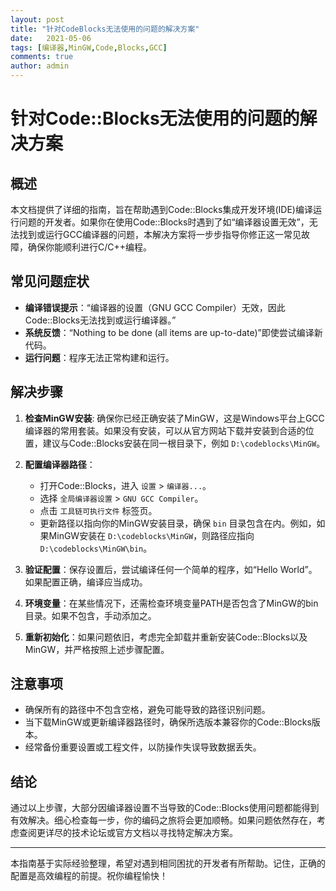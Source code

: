 ```yaml
---
layout: post
title: "针对CodeBlocks无法使用的问题的解决方案"
date:   2021-05-06
tags: [编译器,MinGW,Code,Blocks,GCC]
comments: true
author: admin
---
```

# 针对Code::Blocks无法使用的问题的解决方案

## 概述

本文档提供了详细的指南，旨在帮助遇到Code::Blocks集成开发环境(IDE)编译运行问题的开发者。如果你在使用Code::Blocks时遇到了如“编译器设置无效”，无法找到或运行GCC编译器的问题，本解决方案将一步步指导你修正这一常见故障，确保你能顺利进行C/C++编程。

## 常见问题症状

- **编译错误提示**：“编译器的设置（GNU GCC Compiler）无效，因此Code::Blocks无法找到或运行编译器。”
- **系统反馈**：“Nothing to be done (all items are up-to-date)”即使尝试编译新代码。
- **运行问题**：程序无法正常构建和运行。

## 解决步骤

1. **检查MinGW安装**: 确保你已经正确安装了MinGW，这是Windows平台上GCC编译器的常用套装。如果没有安装，可以从官方网站下载并安装到合适的位置，建议与Code::Blocks安装在同一根目录下，例如 `D:\codeblocks\MinGW`。

2. **配置编译器路径**：
   - 打开Code::Blocks，进入 `设置` > `编译器...`。
   - 选择 `全局编译器设置` > `GNU GCC Compiler`。
   - 点击 `工具链可执行文件` 标签页。
   - 更新路径以指向你的MinGW安装目录，确保 `bin` 目录包含在内。例如，如果MinGW安装在 `D:\codeblocks\MinGW`，则路径应指向 `D:\codeblocks\MinGW\bin`。

3. **验证配置**：保存设置后，尝试编译任何一个简单的程序，如“Hello World”。如果配置正确，编译应当成功。

4. **环境变量**：在某些情况下，还需检查环境变量PATH是否包含了MinGW的bin目录。如果不包含，手动添加之。

5. **重新初始化**：如果问题依旧，考虑完全卸载并重新安装Code::Blocks以及MinGW，并严格按照上述步骤配置。

## 注意事项

- 确保所有的路径中不包含空格，避免可能导致的路径识别问题。
- 当下载MinGW或更新编译器路径时，确保所选版本兼容你的Code::Blocks版本。
- 经常备份重要设置或工程文件，以防操作失误导致数据丢失。

## 结论

通过以上步骤，大部分因编译器设置不当导致的Code::Blocks使用问题都能得到有效解决。细心检查每一步，你的编码之旅将会更加顺畅。如果问题依然存在，考虑查阅更详尽的技术论坛或官方文档以寻找特定解决方案。

---

本指南基于实际经验整理，希望对遇到相同困扰的开发者有所帮助。记住，正确的配置是高效编程的前提。祝你编程愉快！